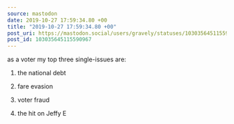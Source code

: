 ```yaml
---
source: mastodon
date: 2019-10-27 17:59:34.80 +00
title: "2019-10-27 17:59:34.80 +00"
post_uri: https://mastodon.social/users/gravely/statuses/103035645115590967
post_id: 103035645115590967
---
```

as a voter my top three single-issues are:

1) the national debt

2) fare evasion

3) voter fraud

4) the hit on Jeffy E



